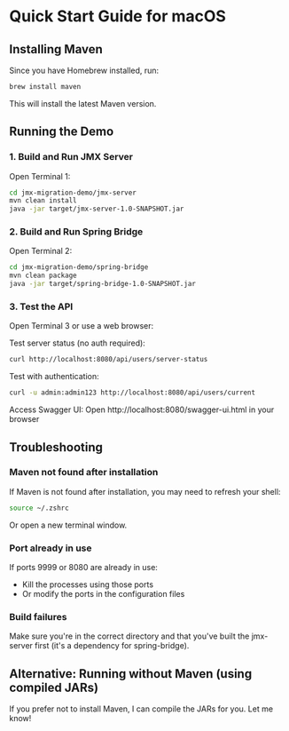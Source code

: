 # Quick Start Guide for macOS

## Installing Maven

Since you have Homebrew installed, run:

```bash
brew install maven
```

This will install the latest Maven version.

## Running the Demo

### 1. Build and Run JMX Server

Open Terminal 1:
```bash
cd jmx-migration-demo/jmx-server
mvn clean install
java -jar target/jmx-server-1.0-SNAPSHOT.jar
```

### 2. Build and Run Spring Bridge

Open Terminal 2:
```bash
cd jmx-migration-demo/spring-bridge
mvn clean package
java -jar target/spring-bridge-1.0-SNAPSHOT.jar
```

### 3. Test the API

Open Terminal 3 or use a web browser:

Test server status (no auth required):
```bash
curl http://localhost:8080/api/users/server-status
```

Test with authentication:
```bash
curl -u admin:admin123 http://localhost:8080/api/users/current
```

Access Swagger UI:
Open http://localhost:8080/swagger-ui.html in your browser

## Troubleshooting

### Maven not found after installation
If Maven is not found after installation, you may need to refresh your shell:
```bash
source ~/.zshrc
```
Or open a new terminal window.

### Port already in use
If ports 9999 or 8080 are already in use:
- Kill the processes using those ports
- Or modify the ports in the configuration files

### Build failures
Make sure you're in the correct directory and that you've built the jmx-server first (it's a dependency for spring-bridge).

## Alternative: Running without Maven (using compiled JARs)

If you prefer not to install Maven, I can compile the JARs for you. Let me know! 